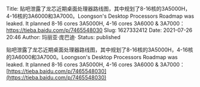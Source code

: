 Title: 贴吧泄露了龙芯近期桌面处理器路线图，其中规划了8-16核的3A5000H，4-16核的3A6000和3A7000。Loongson's Desktop Processors Roadmap was leaked. It planned 8-16 cores 3A5000H, 4-16 cores 3A6000 & 3A7000：https://tieba.baidu.com/p/7465548030
Slug: 1627332412
Date: 2021-07-26 20:46
Author: 玛丽亚·庞巴迪·
Status: published

贴吧泄露了龙芯近期桌面处理器路线图，其中规划了8-16核的3A5000H，4-16核的3A6000和3A7000。Loongson's Desktop Processors Roadmap was leaked. It planned 8-16 cores 3A5000H, 4-16 cores 3A6000 & 3A7000：[https://tieba.baidu.com/p/7465548030](https://tieba.baidu.com/p/7465548030)
